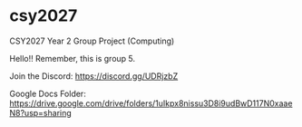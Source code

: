 # csy2027
CSY2027 Year 2 Group Project (Computing)

Hello!! Remember, this is group 5. 

Join the Discord: https://discord.gg/UDRjzbZ

Google Docs Folder: https://drive.google.com/drive/folders/1uIkpx8nissu3D8i9udBwD117N0xaaeN8?usp=sharing
